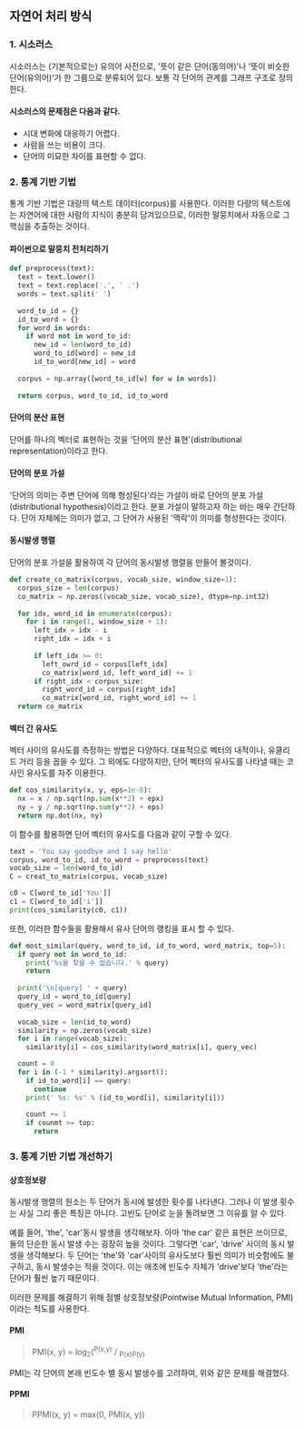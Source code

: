 ## 자연어 처리 방식
### 1. 시소러스
시소러스는 (기본적으로는) 유의어 사전으로, '뜻이 같은 단어(동의어)'나 '뜻이 비슷한 단어(유의어)'가 한 그룹으로
분류되어 있다. 보통 각 단어의 관계를 그래프 구조로 정의한다.

#### 시소러스의 문제점은 다음과 같다.
* 시대 변화에 대응하기 어렵다.
* 사람을 쓰는 비용이 크다.
* 단어의 미묘한 차이를 표현할 수 없다.

### 2. 통계 기반 기법
통계 기반 기법은 대량의 텍스트 데이터(corpus)를 사용한다. 이러한 다량의 텍스트에는
자연어에 대한 사람의 지식이 충분히 담겨있으므로, 이러한 말뭉치에서 자동으로 그 핵심을 추출하는 것이다.

#### 파이썬으로 말뭉치 전처리하기
```python
def preprocess(text):
  text = text.lower()
  text = text.replace('.', ' .')
  words = text.split(' ')
  
  word_to_id = {}
  id_to_word = {}
  for word in words:
    if word not in word_to_id:
      new_id = len(word_to_id)
      word_to_id[word] = new_id
      id_to_word[new_id] = word
  
  corpus = np.array([word_to_id[w] for w in words])
  
  return corpus, word_to_id, id_to_word
```

#### 단어의 분산 표현
단어를 하나의 벡터로 표현하는 것을 '단어의 분산 표현'(distributional representation)이라고 한다.

#### 단어의 분포 가설
'단어의 의미는 주변 단어에 의해 형성된다'라는 가설이 바로 단어의 분포 가설(distributional hypothesis)이라고 한다.
분포 가설이 말하고자 하는 바는 매우 간단하다. 단어 자체에는 의미가 없고, 그 단어가 사용된 '맥락'이 의미를 형성한다는 것이다.

#### 동시발생 행렬
단어의 분포 가설을 활용하여 각 단어의 동시발생 행렬을 만들어 볼것이다.

```python
def create_co_matrix(corpus, vocab_size, window_size=1):
  corpus_size = len(corpus)
  co_matrix = np.zeros((vocab_size, vocab_size), dtype=np.int32)
  
  for idx, word_id in enumerate(corpus):
    for i in range(1, window_size + 1):
      left_idx = idx - i
      right_idx = idx + i
      
      if left_idx >= 0:
        left_owrd_id = corpus[left_idx]
        co_matrix[word_id, left_word_id] += 1
      if right_idx < corpus_size:
        right_word_id = corpus[right_idx]
        co_matrix[word_id, right_word_id] += 1
  return co_matrix
```

#### 벡터 간 유사도
벡터 사이의 유사도를 측정하는 방법은 다양하다. 대표적으로 벡터의 내적이나, 유클리드 거리 등을 꼽을 수 있다.
그 외에도 다양하지만, 단어 벡터의 유사도를 나타낼 때는 코사인 유사도를 자주 이용한다.

```python
def cos_similarity(x, y, eps=1e-8):
  nx = x / np.sqrt(np.sum(x**2) + epx)
  ny = y / np.sqrt(np.sum(y**2) + eps)
  return np.dot(nx, ny)
```
이 함수를 활용하면 단어 벡터의 유사도를 다음과 같이 구할 수 있다.

```python
text = 'You say goodbye and I say hello'
corpus, word_to_id, id_to_word = preprocess(text)
vocab_size = len(word_to_id)
C = creat_to_matrix(corpus, vocab_size)

c0 = C[word_to_id['You']]
c1 = C[word_to_id['i']]
print(cos_similarity(c0, c1))
```
또한, 이러한 함수들을 활용해서 유사 단어의 랭킹을 표시 할 수 있다.

```python
def most_similar(query, word_to_id, id_to_word, word_matrix, top=5):
  if query not in word_to_id:
    print('%s을 찾을 수 없습니다.' % query)
    return
    
  print('\n[query] ' + query)
  query_id = word_to_id[query]
  query_vec = word_matrix[query_id]
  
  vocab_size = len(id_to_word)
  similarity = np.zeros(vocab_size)
  for i in range(vocab_size):
    similarity[i] = cos_similarity(word_matrix[i], query_vec)

  count = 0
  for i in (-1 * similarity).argsort():
    if id_to_word[i] == query:
      continue
    print(' %s: %s' % (id_to_word[i], similarity[i]))
    
    count += 1
    if counmt >= top:
      return
```

### 3. 통계 기반 기법 개선하기
#### 상호정보량
동시발생 행렬의 원소는 두 단어가 동시에 발생한 횟수를 나타낸다. 그러나 이 발생 횟수는 사실 그리 좋은 특징은 아니다.
고빈도 단어로 눈을 돌려보면 그 이유를 알 수 있다.

예를 들어, 'the', 'car'동시 발생을 생각해보자. 아마 'the car' 같은 표현은 쓰이므로, 둘의 단순한 동시 발생 수는 굉장히
높을 것이다. 그렇다면 'car', 'drive' 사이의 동시 발생을 생각해보다. 두 단어는 'the'와 'car'사이의 유사도보다 훨씬
의미가 비슷함에도 불구하고, 동시 발생수는 적을 것이다. 이는 애초에 빈도수 자체가 'drive'보다 'the'라는 단어가
훨씬 높기 때문이다.

이러한 문제를 해결하기 위해 점별 상호정보량(Pointwise Mutual Information, PMI)이라는 척도를 사용한다.
#### PMI
> PMI(x, y) = log<sub>2</sub>(<sup>P(x,y)</sup> / <sub>P(x)P(y)</sub>

PMI는 각 단어의 본래 빈도수 별 동시 발생수를 고려하여, 위와 같은 문제를 해결했다.

#### PPMI
> PPMI(x, y) = max(0, PMI(x, y)) 

